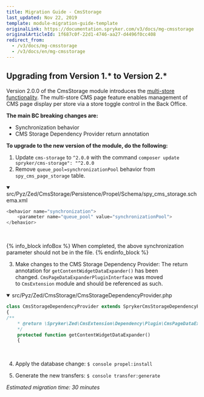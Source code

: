 ```yaml
---
title: Migration Guide - CmsStorage
last_updated: Nov 22, 2019
template: module-migration-guide-template
originalLink: https://documentation.spryker.com/v3/docs/mg-cmsstorage
originalArticleId: 1f687c0f-22d1-4746-aa27-d4496f0cc408
redirect_from:
  - /v3/docs/mg-cmsstorage
  - /v3/docs/en/mg-cmsstorage
---
```


## Upgrading from Version 1.* to Version 2.*

Version 2.0.0 of the CmsStorage module introduces the [multi-store functionality](https://documentation.spryker.com/v3/docs/cms-pages-overview). The multi-store CMS page feature enables management of CMS page display per store via a store toggle control in the Back Office.

**The main BC breaking changes are:**

* Synchronization behavior
* CMS Storage Dependency Provider return annotation

**To upgrade to the new version of the module, do the following:**
1. Update `cms-storage` to `^2.0.0` with the command `composer update spryker/cms-storage": "^2.0.0`
2. Remove `queue_pool=synchronizationPool` behavior from `spy_cms_page_storage` table.

<details open>
<summary markdown='span'>src/Pyz/Zed/CmsStorage/Persistence/Propel/Schema/spy_cms_storage.schema.xml</summary>
    
```php
<behavior name="synchronization">
	<parameter name="queue_pool" value="synchronizationPool">
</behavior>
```
    
</br>
</details>
    
{% info_block infoBox %}
When completed, the above synchronization parameter should not be in the file.
{% endinfo_block %}

3. Make changes to the CMS Storage Dependency Provider:
The return annotation for `getContentWidgetDataExpander()` has been changed. `CmsPageDataExpanderPluginInterface` was moved to `CmsExtension` module and should be referenced as such.

<details open>
<summary markdown='span'>src/Pyz/Zed/CmsStorage/CmsStorageDependencyProvider.php</summary>

```php
class CmsStorageDependencyProvider extends SprykerCmsStorageDependencyProvider
{
/**
	* @return \Spryker\Zed\CmsExtension\Dependency\Plugin\CmsPageDataExpanderPluginInterface[]
	*/
	protected function getContentWidgetDataExpander()
	{
```

</br>
</details>
    
4. Apply the database change:
`$ console propel:install`

5. Generate the new transfers:
`$ console transfer:generate`

_Estimated migration time: 30 minutes_

<!-- Last review date: Mar 12, 2019-- by Alexander Veselov, Yuliia Boiko -->
